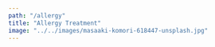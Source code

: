 ```yaml
---
path: "/allergy"
title: "Allergy Treatment"
image: "../../images/masaaki-komori-618447-unsplash.jpg"
---
```


